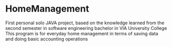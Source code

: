 # HomeManagement
First personal solo JAVA project, based on the knowledge learned from the second semester in software engineering bachelor in VIA University College
This program is for everyday home management in terms of saving data and doing basic accounting operations
